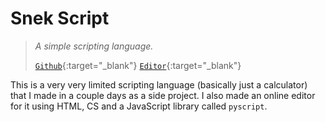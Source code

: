 # Snek Script
> *A simple scripting language.*
>
> [`Github`](https://old.kaialbertson.ca/projects/SnekScript/){:target="_blank"}
> [`Editor`](https://scripting.kaialbertson.ca/){:target="_blank"}

This is a very very limited scripting language (basically just a calculator) that I made in a couple days as a side project. I also made an online editor for it using HTML, CS and a JavaScript library called `pyscript`.